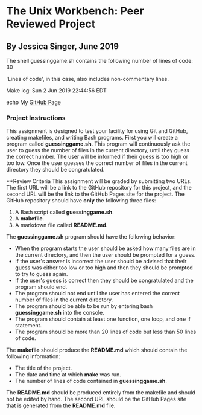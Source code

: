 # The Unix Workbench: Peer Reviewed Project
## By Jessica Singer, June 2019

The shell guessinggame.sh contains the following number of lines of code:
30

'Lines of code', in this case, also includes non-commentary lines.

Make log: 
Sun  2 Jun 2019 22:44:56 EDT

echo My [GitHub Page](https://jesssing.github.io/The-Unix-Workbench/UnixProject_Singer/)

### Project Instructions

This assignment is designed to test your facility for using Git and GitHub, creating makefiles, and writing Bash programs.
First you will create a program called **guessinggame.sh**. This program will continuously ask the user to guess the number of files in the current directory, until they guess the correct number. The user will be informed if their guess is too high or too low. Once the user guesses the correct number of files in the current directory they should be congratulated.

**Review Criteria
This assignment will be graded by submitting two URLs. The first URL will be a link to the GitHub repository for this project, and the second URL will be the link to the GitHub Pages site for the project.
The GitHub repository should have **only** the following three files:

1. A Bash script called **guessinggame.sh**.
2. A **makefile**.
3. A markdown file called **README.md**.

The **guessinggame.sh** program should have the following behavior:
- When the program starts the user should be asked how many files are in the current directory, and then the user should be prompted for a guess.
- If the user's answer is incorrect the user should be advised that their guess was either too low or too high and then they should be prompted to try to guess again.
- If the user's guess is correct then they should be congratulated and the program should end.
- The program should not end until the user has entered the correct number of files in the current directory.
- The program should be able to be run by entering bash **guessinggame.sh** into the console.
- The program should contain at least one function, one loop, and one if statement.
- The program should be more than 20 lines of code but less than 50 lines of code.

The **makefile** should produce the **README.md** which should contain the following information:

- The title of the project.
- The date and time at which **make** was run.
- The number of lines of code contained in **guessinggame.sh**.

The **README.md** should be produced entirely from the makefile and should not be edited by hand.
The second URL should be the GitHub Pages site that is generated from the **README.md** file.
